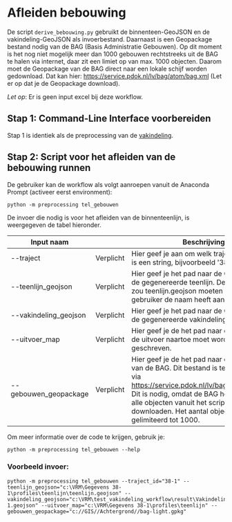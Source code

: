 # Afleiden bebouwing


De script ```derive_bebouwing.py``` gebruikt de binnenteen-GeoJSON en de vakindeling-GeoJSON als invoerbestand. Daarnaast is een Geopackage bestand nodig van de BAG (Basis Administratie Gebouwen). Op dit moment is het nog niet mogelijk meer dan 1000 gebouwen rechtstreeks uit de BAG te halen via internet, daar zit een limiet op van max. 1000 objecten. Daarom moet de Geopackage van de BAG direct naar een lokale schijf worden gedownload. Dat kan hier: https://service.pdok.nl/lv/bag/atom/bag.xml (Let er op dat je de Geopackage download). 

*Let op*: Er is geen input excel bij deze workflow.

## Stap 1: Command-Line Interface voorbereiden
Stap 1 is identiek als de preprocessing van de [vakindeling](Vakindeling.md).


## Stap 2: Script voor het afleiden van de bebouwing runnen  


De gebruiker kan de workflow als volgt aanroepen vanuit de Anaconda Prompt (activeer eerst environment):
```
python -m preprocessing tel_gebouwen 
```

De invoer die nodig is voor het afleiden van de binnenteenlijn, is weergegeven de tabel hieronder.

| Input naam       	    | 	           | Beschrijving                                                                                                                                                                                 	 |
|-----------------------|-------------|------------------------------------------------------------------------------------------------------------------------------------------------------------------------------------------------|
| --traject      | Verplicht 	 | Hier geef je aan om welk traject het gaat. Dit is een string, bijvoorbeeld '38-1'.                                                                                                             |
| --teenlijn_geojson 	 | Verplicht 	 |   Hier geef je het pad naar de GeoJSON van de gegenereerde teenlijn. Deze GeoJSON zou teenlijn.geojson moeten heten, tenzij de gebruiker de naam heeft aangepast.                                                                                                                                                                                             |
| --vakindeling_geojson	   | Verplicht 	 |  Hier geef je het pad naar de GeoJSON van de gegenereerde vakindeling.                                                                                                                                                                                              |
| --uitvoer_map 	 | Verplicht 	 |  Hier geef je de het pad naar de map waar de uitvoer naartoe moet worden geschreven.                                                                                                                                                                                              |
| --gebouwen_geopackage	   | Verplicht 	 | Hier geef je de het pad naar de geopackage van de BAG. Dit bestand is te downloaden via https://service.pdok.nl/lv/bag/atom/bag.xml. Dit is nodig, omdat de BAG het niet toelaat alle objecten vanuit het script te downloaden. Het aantal objecten is gelimiteerd tot 1000.                                                                                                                                                                                               |


Om meer informatie over de code te krijgen, gebruik je: 
```
python -m preprocessing tel_gebouwen --help
```

### Voorbeeld invoer: 

```
python -m preprocessing tel_gebouwen --traject_id="38-1" --teenlijn_geojson="c:\VRM\Gegevens 38-1\profiles\teenlijn\teenlijn.geojson" --vakindeling_geojson="c:\VRM\test_vakindeling_workflow\result\Vakindeling_38-1.geojson" --uitvoer_map="c:\VRM\Gegevens 38-1\profiles\teenlijn" --gebouwen_geopackage="c://GIS//Achtergrond//bag-light.gpkg"
```